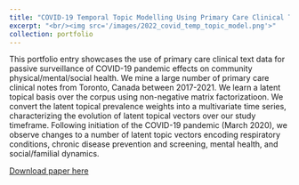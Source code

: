 ```yaml
---
title: "COVID-19 Temporal Topic Modelling Using Primary Care Clinical Text Data for Passive Surveillance of Community Health"
excerpt: "<br/><img src='/images/2022_covid_temp_topic_model.png'>"
collection: portfolio
---
```


This portfolio entry showcases the use of primary care clinical text data for passive surveillance of COVID-19 pandemic effects on community physical/mental/social health. We mine a large number of primary care clinical notes from Toronto, Canada between 2017-2021. We learn a latent topical basis over the corpus using non-negative matrix factorizatioon. We convert the latent topical prevalence weights into a multivariate time series, characterizing the evolution of latent topical vectors over our study timeframe. Following initiation of the COVID-19 pandemic (March 2020), we observe changes to a number of latent topic vectors encoding respiratory conditions, chronic disease prevention and screening, mental health, and social/familial dynamics.  

[Download paper here](https://www.ncbi.nlm.nih.gov/pmc/articles/PMC8861144/)

